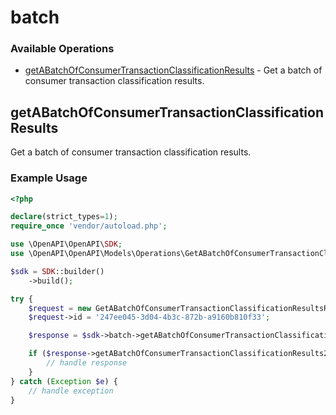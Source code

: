 # batch

### Available Operations

* [getABatchOfConsumerTransactionClassificationResults](#getabatchofconsumertransactionclassificationresults) - Get a batch of consumer transaction classification results.

## getABatchOfConsumerTransactionClassificationResults

Get a batch of consumer transaction classification results.

### Example Usage

```php
<?php

declare(strict_types=1);
require_once 'vendor/autoload.php';

use \OpenAPI\OpenAPI\SDK;
use \OpenAPI\OpenAPI\Models\Operations\GetABatchOfConsumerTransactionClassificationResultsRequest;

$sdk = SDK::builder()
    ->build();

try {
    $request = new GetABatchOfConsumerTransactionClassificationResultsRequest();
    $request->id = '247ee045-3d04-4b3c-872b-a9160b810f33';

    $response = $sdk->batch->getABatchOfConsumerTransactionClassificationResults($request);

    if ($response->getABatchOfConsumerTransactionClassificationResults200ApplicationJSONObject !== null) {
        // handle response
    }
} catch (Exception $e) {
    // handle exception
}
```
